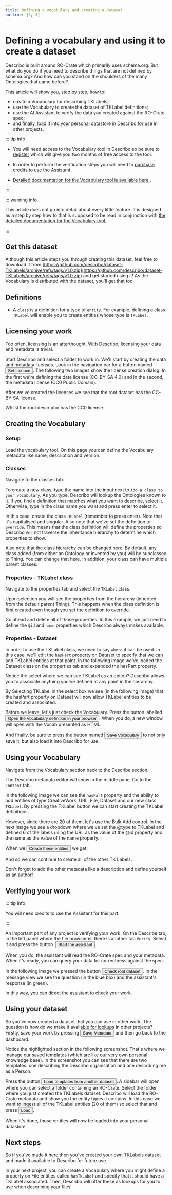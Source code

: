 ```yaml
---
title: Defining a vocabulary and creating a dataset
outline: [2, 3]
---
```


# Defining a vocabulary and using it to create a dataset

Describo is built around RO-Crate which primarily uses schema.org. But what do you do if you need to
describe things that are not defined by schema.org? And how can you stand on the shoulders of the
many Ontologies that came before?

This article will show you, step by step, how to:

-   create a Vocabulary for describing TKLabels;
-   use the Vocabulary to create the dataset of TKLabel definitions;
-   use the AI Assistant to verify the data you created against the RO-Crate spec;
-   and finally, load it into your personal datastore in Describo for use in other projects.

::: tip info

-   You will need access to the Vocabulary tool in Describo so be sure to
    [register](/docs/guide/register.html) which will give you two months of free access to the tool.

-   In order to perform the verification steps you will need to
    [purchase credits to use the Assistant.](/docs/guide/purchase-credits.html)

-   [Detailed documentation for the Vocabulary tool is available here.](/docs/guide/vocabulary.html).

:::

::: warning info

This article does not go into detail about every little feature. It is designed as a step by step
how to that is supposed to be read in conjunction with
[the detailed documentation for the Vocabulary tool.](/docs/guide/vocabulary.html)

:::

## Get this dataset

Although this article steps you through creating this dataset, feel free to download it from
[https://github.com/describo/dataset-TKLabels/archive/refs/tags/v1.0.zip](https://github.com/describo/dataset-TKLabels/archive/refs/tags/v1.0.zip)
and get started using it! As the Vocabulary is distributed with the dataset, you'll get that too.

## Definitions

-   A `class` is a definition for a type of `entity`. For example, defining a class `TKLabel` will
    enable you to create entities whose type is `TKLabel`.

## Licensing your work

Too often, licensing is an afterthought. With Describo, licensing your data and metadata is trivial.

Start Describo and select a folder to work in. We'll start by creating the data and metadata
licenses. Look in the navigation bar for a button named&nbsp;<Button>Set Licence</Button>. The
following two images show the license creation dialog. In the first we're defining the data license
(CC-BY-SA 4.0) and in the second, the metadata license (CC0 Public Domain).

<ImageComponent src="/images/articles/creating-a-dataset/dataset1.webp"></ImageComponent>
<ImageComponent src="/images/articles/creating-a-dataset/dataset3.webp"></ImageComponent>

After we've created the licenses we see that the root dataset has the CC-BY-SA license.

<ImageComponent src="/images/articles/creating-a-dataset/dataset2.webp"></ImageComponent>

Whilst the root descriptor has the CC0 license.

<ImageComponent src="/images/articles/creating-a-dataset/dataset4.webp"></ImageComponent>

## Creating the Vocabulary

### Setup

Load the vocabulary tool. On this page you can define the Vocabulary metadata like name, description
and version.

<ImageComponent src="/images/articles/creating-a-dataset/dataset5.webp"></ImageComponent>

### Classes

Navigate to the classes tab.

To create a new class, type the name into the input next to `Add a class to your vocabulary`. As you
type, Describo will lookup the Ontologies known to it. If you find a definition that matches what
you want to describe, select it. Otherwise, type in the class name you want and press enter to
select it.

In this case, create the class `TKLabel` (remember to press enter). Note that it's capitalised and
singular. Also note that we've set the definition to `override`. This means that the class
definition will define the properties so Describo will not traverse the inheritance hierarchy to
determine which properties to show.

Also note that the class hierarchy can be changed here. By default, any class added (from either an
Ontology or invented by you) will be subclassed to Thing. You can change that here. In addition,
your class can have multiple parent classes.

<ImageComponent src="/images/articles/creating-a-dataset/dataset6.webp"></ImageComponent>

### Properties - TKLabel class

Navigate to the properties tab and select the `TKLabel` class.

Upon selection you will see the properties from the hierarchy (inherited from the default parent
Thing). This happens when the class definition is first created even though you set the definition
to override.

<ImageComponent src="/images/articles/creating-a-dataset/dataset7.webp"></ImageComponent>

Go ahead and delete all of those properties. In this example, we just need to define the `@id` and
`name` properties which Describo always makes available.

<ImageComponent src="/images/articles/creating-a-dataset/dataset8.webp"></ImageComponent>

### Properties - Dataset

In order to use the TKLabel class, we need to say `where` it can be used. In this case, we'll edit
the `hasPart` property on Dataset to specify that we can add TKLabel entities at that point. In the
following image we've loaded the Dataset class on the properties tab and expanded the hasPart
property.

Notice the select where we can see TKLabel as an option? Describo allows you to associate anything
you've defined at any point in the hierarchy.

<ImageComponent src="/images/articles/creating-a-dataset/dataset9.webp"></ImageComponent>

By Selecting TKLabel in the select box we see (in the following image) that the hasPart property on
Dataset will now allow TKLabel entities to be created and associated.

<ImageComponent src="/images/articles/creating-a-dataset/dataset10.webp"></ImageComponent>

Before we leave, let's just check the Vocabulary. Press the button labelled <Button>Open the
Vocabulary definition in your browser</Button>. When you do, a new window will open with the Vocab
presented as HTML.

<ImageComponent src="/images/articles/creating-a-dataset/dataset11.webp"></ImageComponent>

And finally, be sure to press the button named <Button>Save Vocabulary</Button> to not only save it,
but also load it into Describo for use.

## Using your Vocabulary

Navigate from the Vocabulary section back to the Describe section.

The Describo metadata editor will show in the middle pane. Go to the `Content` tab.

In the following image we can see the `hasPart` property and the ability to add entities of type
CreativeWork, URL, File, Dataset and our new class `TKLabel`. By pressing the TKLabel button we can
start creating the TKLabel definitions.

<ImageComponent src="/images/articles/creating-a-dataset/dataset12.webp"></ImageComponent>

However, since there are 20 of them, let's use the Bulk Add control. In the next image we see a
dropdown where we've set the @type to TKLabel and defined 6 of the labels using the URL as the value
of the @id property and the name as the value of the name property.

<ImageComponent src="/images/articles/creating-a-dataset/dataset13.webp"></ImageComponent>

When we <Button>Create these entities</Button> we get:

<ImageComponent src="/images/articles/creating-a-dataset/dataset14.webp"></ImageComponent>

And so we can continue to create all of the other TK Labels.

Don't forget to add the other metadata like a description and define yourself as an author!

## Verifying your work

::: tip info

You will need credits to use the Assistant for this part.

:::

An important part of any project is verifying your work. On the Describe tab, in the left panel
where the file browser is, there is another tab `Verify`. Select it and press the button
&nbsp;<Button>Start the assistant</Button>.

<ImageComponent src="/images/articles/creating-a-dataset/dataset15.webp"></ImageComponent>

When you do, the assistant will read the RO-Crate spec and your metadata. When it's ready, you can
query your data for correctness against the spec.

<ImageComponent src="/images/articles/creating-a-dataset/dataset16.webp"></ImageComponent>

In the following image we pressed the button <Button>Check root dataset</Button>. In the message
view we see the question (in the blue box) and the assistant's response (in green).

<ImageComponent src="/images/articles/creating-a-dataset/dataset17.webp"></ImageComponent>

In this way, you can direct the assistant to check your work.

## Using your dataset

So you've now created a dataset that you can use in other work. The question is how do we make it
available for lookups in other projects? Firstly, save your work by pressing <Button>Save
Metadata</Button> and then go back to the dashboard.

Notice the highlighted section in the following screenshot. That's where we manage our saved
templates (which are like our very own personal knowledge base). In the screenshot you can see that
there are two templates: one describing the Describo organisation and one describing me as a Person.

<ImageComponent src="/images/articles/creating-a-dataset/dataset18.webp"></ImageComponent>

Press the button <Button>Load templates from another dataset</Button>. A sidebar will open where you
can select a folder containing an RO-Crate. Select the folder where you just created the TKLabels
dataset. Describo will load the RO-Crate metadata and show you the entity types it contains. In this
case we want to ingest all of the TKLabel entities (20 of them) so select that and
press&nbsp;<Button>Load</Button>.

<ImageComponent src="/images/articles/creating-a-dataset/dataset19.webp"></ImageComponent>

When it's done, those entities will now be loaded into your personal datastore.

<ImageComponent src="/images/articles/creating-a-dataset/dataset20.webp"></ImageComponent>

## Next steps

So if you've made it here then you've created your own TKLabels dataset and made it available to
Describo for future use.

In your next project, you can create a Vocabulary where you might define a property on File entities
called `hasTkLabel` and specify that it should have a TKLabel associated. Then, Describo will offer
these as lookups for you to use when describing your files!
